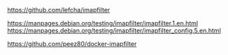 https://github.com/lefcha/imapfilter

https://manpages.debian.org/testing/imapfilter/imapfilter.1.en.html
https://manpages.debian.org/testing/imapfilter/imapfilter_config.5.en.html

https://github.com/peez80/docker-imapfilter
